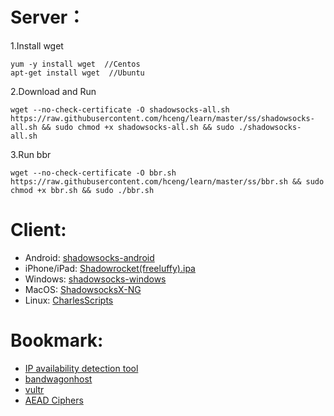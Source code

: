 # Server：
1.Install wget
```
yum -y install wget  //Centos
apt-get install wget  //Ubuntu
```
2.Download and Run
```
wget --no-check-certificate -O shadowsocks-all.sh https://raw.githubusercontent.com/hceng/learn/master/ss/shadowsocks-all.sh && sudo chmod +x shadowsocks-all.sh && sudo ./shadowsocks-all.sh
```
3.Run bbr
```
wget --no-check-certificate -O bbr.sh https://raw.githubusercontent.com/hceng/learn/master/ss/bbr.sh && sudo chmod +x bbr.sh && sudo ./bbr.sh
```


# Client:
- Android: [shadowsocks-android](https://github.com/shadowsocks/shadowsocks-android/releases)
- iPhone/iPad: [Shadowrocket(freeluffy).ipa](https://github.com/hceng/learn/blob/master/ssr/Shadowrocket(freeluffy).ipa)
- Windows: [shadowsocks-windows](https://github.com/shadowsocks/shadowsocks-windows/releases)
- MacOS: [ShadowsocksX-NG](https://github.com/shadowsocks/ShadowsocksX-NG/releases)
- Linux: [CharlesScripts](https://github.com/the0demiurge/CharlesScripts/blob/master/charles/bin/ssr)

# Bookmark:
- [IP availability detection tool](https://www.toolsdaquan.com/ipcheck/)
- [bandwagonhost](https://bandwagonhost.com/index.php)
- [vultr](https://vultr.com/)
- [AEAD Ciphers](https://shadowsocks.org/en/spec/AEAD-Ciphers.html)
